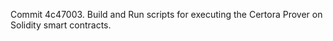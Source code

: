 Commit 4c47003.                    Build and Run scripts for executing the Certora Prover on Solidity smart contracts.